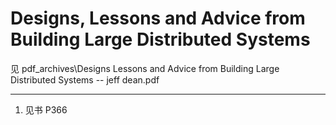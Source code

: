 # Designs, Lessons and Advice from Building Large Distributed Systems

见 pdf_archives\Designs Lessons and Advice from Building Large Distributed Systems -- jeff dean.pdf

---
1. 见书 P366
